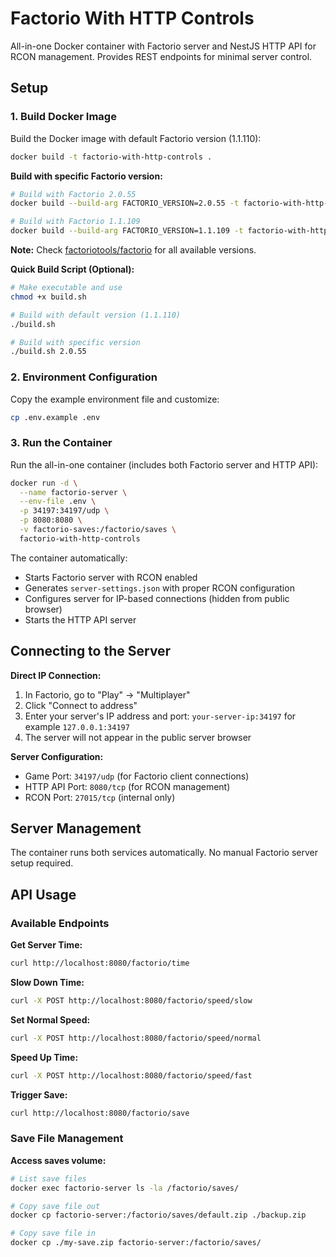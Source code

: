 # Factorio With HTTP Controls

All-in-one Docker container with Factorio server and NestJS HTTP API for RCON management. Provides REST
endpoints for minimal server control.

## Setup

### 1. Build Docker Image

Build the Docker image with default Factorio version (1.1.110):

```bash
docker build -t factorio-with-http-controls .
```

**Build with specific Factorio version:**

```bash
# Build with Factorio 2.0.55
docker build --build-arg FACTORIO_VERSION=2.0.55 -t factorio-with-http-controls .

# Build with Factorio 1.1.109
docker build --build-arg FACTORIO_VERSION=1.1.109 -t factorio-with-http-controls .
```

**Note:** Check [factoriotools/factorio](https://hub.docker.com/r/factoriotools/factorio/tags) for all available versions.

**Quick Build Script (Optional):**

```bash
# Make executable and use
chmod +x build.sh

# Build with default version (1.1.110)
./build.sh

# Build with specific version
./build.sh 2.0.55
```

### 2. Environment Configuration

Copy the example environment file and customize:

```bash
cp .env.example .env
```

### 3. Run the Container

Run the all-in-one container (includes both Factorio server and HTTP API):

```bash
docker run -d \
  --name factorio-server \
  --env-file .env \
  -p 34197:34197/udp \
  -p 8080:8080 \
  -v factorio-saves:/factorio/saves \
  factorio-with-http-controls
```

The container automatically:

- Starts Factorio server with RCON enabled
- Generates `server-settings.json` with proper RCON configuration
- Configures server for IP-based connections (hidden from public browser)
- Starts the HTTP API server

## Connecting to the Server

**Direct IP Connection:**

1. In Factorio, go to "Play" → "Multiplayer"
2. Click "Connect to address"
3. Enter your server's IP address and port: `your-server-ip:34197` for example `127.0.0.1:34197`
4. The server will not appear in the public server browser

**Server Configuration:**

- Game Port: `34197/udp` (for Factorio client connections)
- HTTP API Port: `8080/tcp` (for RCON management)
- RCON Port: `27015/tcp` (internal only)

## Server Management

The container runs both services automatically. No manual Factorio server setup required.

## API Usage

### Available Endpoints

**Get Server Time:**

```bash
curl http://localhost:8080/factorio/time
```

**Slow Down Time:**

```bash
curl -X POST http://localhost:8080/factorio/speed/slow
```

**Set Normal Speed:**

```bash
curl -X POST http://localhost:8080/factorio/speed/normal
```

**Speed Up Time:**

```bash
curl -X POST http://localhost:8080/factorio/speed/fast
```

**Trigger Save:**

```bash
curl http://localhost:8080/factorio/save
```

### Save File Management

**Access saves volume:**

```bash
# List save files
docker exec factorio-server ls -la /factorio/saves/

# Copy save file out
docker cp factorio-server:/factorio/saves/default.zip ./backup.zip

# Copy save file in
docker cp ./my-save.zip factorio-server:/factorio/saves/
```
